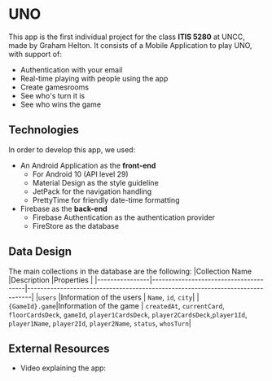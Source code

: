 # UNO
This app is the first individual project for the class **ITIS 5280** at UNCC, made by Graham Helton. It consists of a Mobile Application to play UNO, with support of:
- Authentication with your email
- Real-time playing with people using the app
- Create gamesrooms
- See who's turn it is
- See who wins the game


## Technologies

In order to develop this app, we used:
- An Android Application as the **front-end**
	- For Android 10 (API level 29)
	- Material Design as the style guideline
	- JetPack for the navigation handling
	- PrettyTime for friendly date-time formatting
- Firebase as the **back-end**
	- Firebase Authentication as the authentication provider
	- FireStore as the database

## Data Design
The main collections in the database are the following:
|Collection Name |Description                    		 |Properties				   |
|----------------|---------------------------------------|-------------------------------------------------------------------------------|
|`users`		 |Information of the users       		 | `Name`, `id`, `city`|
|`{GameId}.game`|Information of the game		     | `createdAt`, `currentCard`, `floorCardsDeck`, `gameId`, `player1CardsDeck`, `player2CardsDeck`,`player1Id`, `player1Name`, `player2Id`, `player2Name`, `status`, `whosTurn`|

## External Resources
- Video explaining the app: 
